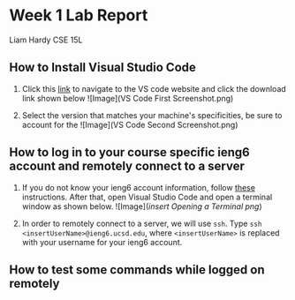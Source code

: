 # Week 1 Lab Report
Liam Hardy
CSE 15L


## How to Install Visual Studio Code

1. Click this [link](https://code.visualstudio.com/) to navigate to the VS code website and click the download link shown below 
![Image](VS Code First Screenshot.png)

3. Select the version that matches your machine's specificities, be sure to account for the 
![Image](VS Code Second Screenshot.png)

## How to log in to your course specific ieng6 account and remotely connect to a server

1. If you do not know your ieng6 account information, follow [these](https://docs.google.com/document/d/1hs7CyQeh-MdUfM9uv99i8tqfneos6Y8bDU0uhn1wqho/edit) instructions. After that, open Visual Studio Code and open a terminal window as shown below.
![Image](*insert Opening a Terminal png*)

2. In order to remotely connect to a server, we will use `ssh`. Type `ssh <insertUserName>@ieng6.ucsd.edu`, where `<insertUserName>` is replaced with your username for your ieng6 account.


## How to test some commands while logged on remotely
